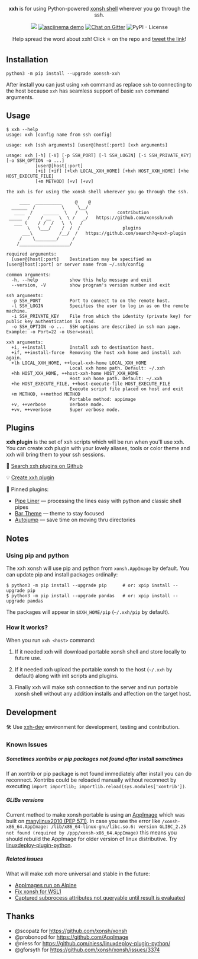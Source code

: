 <p align="center">
  <p align="center">
    <b>xxh</b> is for using Python-powered <a href="https://xon.sh/">xonsh shell</a> wherever you go through the ssh.
  </p>
</p>
<p align="center">  
  <a href="https://pypi.org/project/xonssh-xxh/" target="_blank" alt="PyPI Latest Release"><img src="https://img.shields.io/pypi/v/xonssh-xxh.svg"></a>
 <a href="https://asciinema.org/a/osSEzqnmH9pMYEZibNe2K7ZL7" target="_blank"><img alt="asciinema demo" src="https://img.shields.io/badge/demo-asciinema-grass"></a>
  <a href="https://gitter.im/xonssh-xxh/community?utm_source=badge&utm_medium=badge&utm_campaign=pr-badge" target="_blank"><img alt="Chat on Gitter" src="https://badges.gitter.im/xonssh-xxh/community.svg"></a>
  <img alt="PyPI - License" src="https://img.shields.io/pypi/l/xonssh-xxh">
</p>
<p align="center">
Help spread the word about xxh! Click ⭐ on the repo and <a href="https://twitter.com/intent/tweet?text=Python-powered%20shell%20wherever%20you%20go%20through%20the%20ssh&url=https%3A%2F%2Fgithub.com%2Fxonssh%2Fxxh&related=" target="_blank">tweet the link</a>! 
</p>

## Installation
```
python3 -m pip install --upgrade xonssh-xxh
```
After install you can just using `xxh` command as replace `ssh` to connecting to the host because `xxh` has seamless support of basic `ssh` command arguments. 

## Usage
```
$ xxh --help                                                                                                                 
usage: xxh [config name from ssh config]

usage: xxh [ssh arguments] [user@]host[:port] [xxh arguments]

usage: xxh [-h] [-V] [-p SSH_PORT] [-l SSH_LOGIN] [-i SSH_PRIVATE_KEY] [-o SSH_OPTION -o ...] 
           [user@]host[:port]
           [+i] [+if] [+lxh LOCAL_XXH_HOME] [+hxh HOST_XXH_HOME] [+he HOST_EXECUTE_FILE] 
           [+m METHOD] [+v] [+vv]

The xxh is for using the xonsh shell wherever you go through the ssh. 

     ____  __________     @    @    
  ______  /          \     \__/     
   ____  /    ______  \   /   \           contribution
 _____  /    / __   \  \ /   _/   https://github.com/xonssh/xxh   
   ___ (    / /  /   \  \   /          
        \   \___/    /  /  /                plugins            
      ___\          /__/  /   https://github.com/search?q=xxh-plugin
     /    \________/     /                           
    /___________________/       

required arguments:
  [user@]host[:port]    Destination may be specified as [user@]host[:port] or server name from ~/.ssh/config

common arguments:
  -h, --help            show this help message and exit
  --version, -V         show program's version number and exit

ssh arguments:
  -p SSH_PORT           Port to connect to on the remote host.
  -l SSH_LOGIN          Specifies the user to log in as on the remote machine.
  -i SSH_PRIVATE_KEY    File from which the identity (private key) for public key authentication is read.
  -o SSH_OPTION -o ...  SSH options are described in ssh man page. Example: -o Port=22 -o User=snail

xxh arguments:
  +i, ++install         Install xxh to destination host.
  +if, ++install-force  Removing the host xxh home and install xxh again.
  +lh LOCAL_XXH_HOME, ++local-xxh-home LOCAL_XXH_HOME
                        Local xxh home path. Default: ~/.xxh
  +hh HOST_XXH_HOME, ++host-xxh-home HOST_XXH_HOME
                        Host xxh home path. Default: ~/.xxh
  +he HOST_EXECUTE_FILE, ++host-execute-file HOST_EXECUTE_FILE
                        Execute script file placed on host and exit
  +m METHOD, ++method METHOD
                        Portable method: appimage
  +v, ++verbose         Verbose mode.
  +vv, ++vverbose       Super verbose mode.
```

## Plugins

**xxh plugin** is the set of xsh scripts which will be run when you'll use xxh. You can create xxh plugin with your lovely aliases, tools or color theme and xxh will bring them to your ssh sessions.

🔎 [Search xxh plugins on Github](https://github.com/search?q=xxh-plugin&type=Repositories)

💡 [Create xxh plugin](https://github.com/xonssh/xxh-plugin-sample)

📌 Pinned plugins:

* [Pipe Liner](https://github.com/xonssh/xxh-plugin-pipe-liner) — processing the lines easy with python and classic shell pipes
* [Bar Theme](https://github.com/xonssh/xxh-plugin-theme-bar) — theme to stay focused
* [Autojump](https://github.com/xonssh/xxh-plugin-autojump) — save time on moving thru directories

## Notes

### Using pip and python

The xxh xonsh will use pip and python from `xonsh.AppImage` by default. You can update pip and install packages ordinally: 
```
$ python3 -m pip install --upgrade pip      # or: xpip install --upgrade pip
$ python3 -m pip install --upgrade pandas   # or: xpip install --upgrade pandas
```
The packages will appear in `$XXH_HOME/pip` (`~/.xxh/pip` by default).

### How it works?

When you run `xxh <host>` command:

1. If it needed xxh will download portable xonsh shell and store locally to future use. 

2. If it needed xxh upload the portable xonsh to the host (`~/.xxh` by default) along with init scripts and plugins.

3. Finally xxh will make ssh connection to the server and run portable xonsh shell without any addition installs and affection on the target host.

## Development
🛠️ Use [xxh-dev](https://github.com/xonssh/xxh-dev) environment for development, testing and contribution.

### Known Issues

##### Sometimes xontribs or pip packages not found after install sometimes

If an xontrib or pip package is not found immediately after install you can do reconnect. Xontribs could be reloaded manually without reconnect by executing `import importlib; importlib.reload(sys.modules['xontrib'])`.

##### GLIBs versions

Current method to make xonsh portable is using an [AppImage](https://appimage.org/) which was built on [manylinux2010 (PEP 571)](https://github.com/niess/linuxdeploy-plugin-python/issues/12). In case you see the error like ``/xonsh-x86_64.AppImage: /lib/x86_64-linux-gnu/libc.so.6: version GLIBC_2.25 not found (required by /ppp/xonsh-x86_64.AppImage)`` this means you should rebuild the AppImage for older version of linux distributive. Try [linuxdeploy-plugin-python](https://github.com/niess/linuxdeploy-plugin-python/).

##### Related issues

What will make xxh more universal and stable in the future:
* [AppImages run on Alpine](https://github.com/AppImage/AppImageKit/issues/1015) 
* [Fix xonsh for WSL1](https://github.com/xonsh/xonsh/issues/3367)
* [Captured subprocess attributes not queryable until result is evaluated](https://github.com/xonsh/xonsh/issues/3394)

## Thanks
* @scopatz for https://github.com/xonsh/xonsh
* @probonopd for https://github.com/AppImage
* @niess for https://github.com/niess/linuxdeploy-plugin-python/
* @gforsyth for https://github.com/xonsh/xonsh/issues/3374

